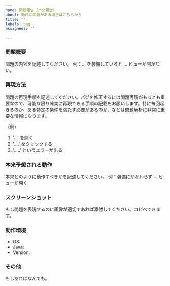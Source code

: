 ```yaml
---
name: 問題報告（バグ報告）
about: 動作に問題がある場合はこちらから
title: ''
labels: bug
assignees: ''

---
```


### 問題概要
問題の内容を記述してください。
例：... を装備していると ... ビューが開かない。

### 再現方法
問題の再現手順を記述してください。バグを修正するには問題再現がもっとも重要なので、可能な限り確実に再現できる手順の記載をお願いします。特に毎回起きるのか、ある特定の条件を満たす必要があるのか、などは問題解析に非常に重要な情報になります。

（例）
1. '...' を開く
2. '....' をクリックする
3. '.....' というエラーが出る

### 本来予想される動作
本来どのように動作すべきかを記述してください。
例：装備にかかわらず ... ビューが開く

### スクリーンショット
もし問題を表現するのに画像が適切であれば添付してください。コピペできます。

### 動作環境
 - OS:
 - Java: 
 - Version:

### その他
もしあればなんでも。
